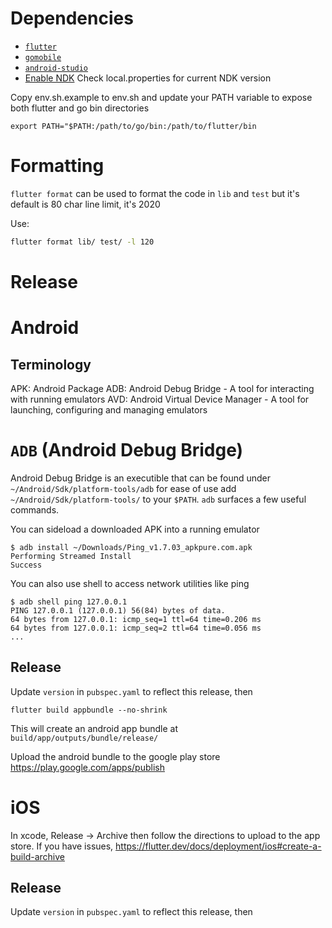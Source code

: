# Dependencies

- [`flutter`](https://flutter.dev/docs/get-started/install)
- [`gomobile`](https://godoc.org/golang.org/x/mobile/cmd/gomobile)
- [`android-studio`](https://developer.android.com/studio)
- [Enable NDK](https://developer.android.com/studio/projects/install-ndk) Check local.properties for current NDK version

Copy env.sh.example to env.sh and update your PATH variable to expose both flutter and go bin directories

  ```export PATH="$PATH:/path/to/go/bin:/path/to/flutter/bin```


# Formatting

`flutter format` can be used to format the code in `lib` and `test` but it's default is 80 char line limit, it's 2020

Use:
```sh
flutter format lib/ test/ -l 120
```


# Release



# Android

## Terminology
APK: Android Package
ADB: Android Debug Bridge - A tool for interacting with running emulators
AVD: Android Virtual Device Manager - A tool for launching, configuring and managing emulators

# `ADB` (Android Debug Bridge)
Android Debug Bridge is an executible that can be found under `~/Android/Sdk/platform-tools/adb` for ease of use add `~/Android/Sdk/platform-tools/` to your `$PATH`. `adb` surfaces a few useful commands.

You can sideload a downloaded APK into a running emulator
```
$ adb install ~/Downloads/Ping_v1.7.03_apkpure.com.apk
Performing Streamed Install
Success
```

You can also use shell to access network utilities like ping
```
$ adb shell ping 127.0.0.1
PING 127.0.0.1 (127.0.0.1) 56(84) bytes of data.
64 bytes from 127.0.0.1: icmp_seq=1 ttl=64 time=0.206 ms
64 bytes from 127.0.0.1: icmp_seq=2 ttl=64 time=0.056 ms
...
```

## Release
Update `version` in `pubspec.yaml` to reflect this release, then

`flutter build appbundle --no-shrink`

This will create an android app bundle at `build/app/outputs/bundle/release/`

Upload the android bundle to the google play store https://play.google.com/apps/publish

# iOS

In xcode, Release -> Archive then follow the directions to upload to the app store. If you have issues, https://flutter.dev/docs/deployment/ios#create-a-build-archive

## Release
Update `version` in `pubspec.yaml` to reflect this release, then
